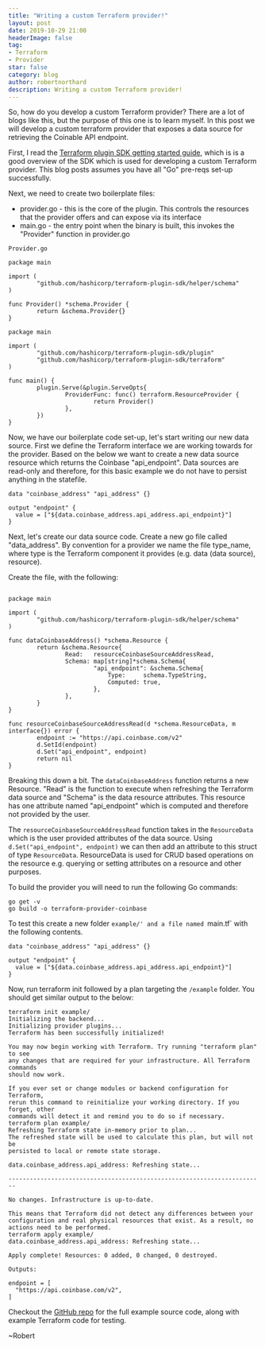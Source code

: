 ```yaml
---
title: "Writing a custom Terraform provider!"
layout: post
date: 2019-10-29 21:00
headerImage: false
tag:
- Terraform
- Provider
star: false
category: blog
author: robertnorthard
description: Writing a custom Terraform provider!
---
```


So, how do you develop a custom Terraform provider? There are a lot of blogs like this, but the purpose of this one is to learn myself. In this post we will develop a custom terraform provider that exposes a data source for retrieving the Coinable API endpoint.

First, I read the [Terraform plugin SDK getting started guide](https://www.terraform.io/docs/extend/writing-custom-providers.html), which is is a good overview of the SDK which is used for developing a custom Terraform provider. This blog posts assumes you have all "Go" pre-reqs set-up successfully. 

Next, we need to create two boilerplate files:
* provider.go - this is the core of the plugin. This controls the resources that the provider offers and can expose via its interface
* main.go - the entry point when the binary is built, this invokes the "Provider" function in provider.go

```
Provider.go

package main

import (
        "github.com/hashicorp/terraform-plugin-sdk/helper/schema"
)

func Provider() *schema.Provider {
        return &schema.Provider{}
}

```

```
package main

import (
        "github.com/hashicorp/terraform-plugin-sdk/plugin"
        "github.com/hashicorp/terraform-plugin-sdk/terraform"
)

func main() {
        plugin.Serve(&plugin.ServeOpts{
                ProviderFunc: func() terraform.ResourceProvider {
                        return Provider()
                },
        })
}
```

Now, we have our boilerplate code set-up, let's start writing our new data source. First we define the Terraform interface we are working towards for the provider. Based on the below we want to create a new data source resource which returns the Coinbase "api_endpoint". Data sources are read-only and therefore, for this basic example we do not have to persist anything in the statefile.

```
data "coinbase_address" "api_address" {}

output "endpoint" {
  value = ["${data.coinbase_address.api_address.api_endpoint}"]
}
```

Next, let's create our data source code. Create a new go file called "data_address". By convention for a provider we name the file type_name, where type is the Terraform component it provides (e.g. data (data source), resource).

Create the file, with the following:

```

package main

import (
        "github.com/hashicorp/terraform-plugin-sdk/helper/schema"
)

func dataCoinbaseAddress() *schema.Resource {
        return &schema.Resource{
                Read:   resourceCoinbaseSourceAddressRead,
                Schema: map[string]*schema.Schema{
                        "api_endpoint": &schema.Schema{
				            Type:     schema.TypeString,
                            Computed: true,
			            },
                },
        }
}

func resourceCoinbaseSourceAddressRead(d *schema.ResourceData, m interface{}) error {
        endpoint := "https://api.coinbase.com/v2" 
        d.SetId(endpoint)
        d.Set("api_endpoint", endpoint)
        return nil
}
```

Breaking this down a bit. The `dataCoinbaseAddress` function returns a new Resource. "Read" is the function to execute when refreshing the Terraform data source and "Schema" is the data resource attributes. This resource has one attribute named "api_endpoint" which is computed and therefore not provided by the user.

The `resourceCoinbaseSourceAddressRead` function takes in the `ResourceData` which is the user provided attributes of the data source. Using `d.Set("api_endpoint", endpoint)` we can then add an attribute to this struct of type `ResourceData`. ResourceData is used for CRUD based operations on the resource e.g. querying or setting attributes on a resource and other purposes.

To build the provider you will need to run the following Go commands:

```
go get -v
go build -o terraform-provider-coinbase
```

To test this create a new folder `example/' and a file named `main.tf` with the following contents.

```
data "coinbase_address" "api_address" {}

output "endpoint" {
  value = ["${data.coinbase_address.api_address.api_endpoint}"]
}

```

Now, run terraform init followed by a plan targeting the `/example` folder. You should get similar output to the below: 

```
terraform init example/
Initializing the backend...
Initializing provider plugins...
Terraform has been successfully initialized!

You may now begin working with Terraform. Try running "terraform plan" to see
any changes that are required for your infrastructure. All Terraform commands
should now work.

If you ever set or change modules or backend configuration for Terraform,
rerun this command to reinitialize your working directory. If you forget, other
commands will detect it and remind you to do so if necessary.
terraform plan example/
Refreshing Terraform state in-memory prior to plan...
The refreshed state will be used to calculate this plan, but will not be
persisted to local or remote state storage.

data.coinbase_address.api_address: Refreshing state...

------------------------------------------------------------------------

No changes. Infrastructure is up-to-date.

This means that Terraform did not detect any differences between your
configuration and real physical resources that exist. As a result, no
actions need to be performed.
terraform apply example/
data.coinbase_address.api_address: Refreshing state...

Apply complete! Resources: 0 added, 0 changed, 0 destroyed.

Outputs:

endpoint = [
  "https://api.coinbase.com/v2",
]

```

Checkout the [GitHub repo](https://github.com/RobertNorthard/terraform-provider-skeleton) for the full example source code, along with example Terraform code for testing.

~Robert
